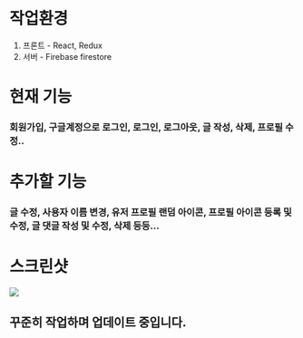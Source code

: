 # 작업환경
1. 프론트 - React, Redux 
2. 서버 - Firebase firestore

# 현재 기능
### 회원가입, 구글계정으로 로그인, 로그인, 로그아웃, 글 작성, 삭제, 프로필 수정..

# 추가할 기능
### 글 수정, 사용자 이름 변경, 유저 프로필 랜덤 아이콘, 프로필 아이콘 등록 및 수정, 글 댓글 작성 및 수정, 삭제 등등...

# 스크린샷

<div>
  <img src="https://user-images.githubusercontent.com/64716396/101479920-4d518d80-3996-11eb-820e-316e58c3789d.png" />
</div>



## 꾸준히 작업하며 업데이트 중입니다.
